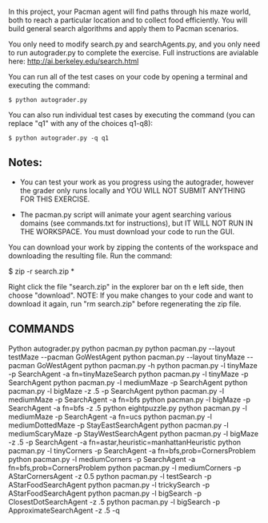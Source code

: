 In this project, your Pacman agent will find paths through his maze world, both to reach a particular location and to collect food efficiently. You will build general search algorithms and apply them to Pacman scenarios.

You only need to modify search.py and searchAgents.py, and you only need to run autograder.py to complete the exercise. Full instructions are avialable here: http://ai.berkeley.edu/search.html

You can run all of the test cases on your code by opening a terminal and executing the command:

    $ python autograder.py

You can also run individual test cases by executing the command (you can replace "q1" with any of the choices q1-q8):

    $ python autograder.py -q q1

Notes:
---
- You can test your work as you progress using the autograder, however the grader only runs locally and YOU WILL NOT SUBMIT ANYTHING FOR THIS EXERCISE.

- The pacman.py script will animate your agent searching various domains (see commands.txt for instructions), but IT WILL NOT RUN IN THE WORKSPACE. You must download your code to run the GUI.

You can download your work by zipping the contents of the workspace and downloading the resulting file. Run the command:

$ zip -r search.zip *

Right click the file "search.zip" in the explorer bar on th e left side, then choose "download". NOTE: If you make changes to your code and want to download it again, run "rm search.zip" before regenerating the zip file.


COMMANDS
-------

Python autograder.py
python pacman.py
python pacman.py --layout testMaze --pacman GoWestAgent
python pacman.py --layout tinyMaze --pacman GoWestAgent
python pacman.py -h
python pacman.py -l tinyMaze -p SearchAgent -a fn=tinyMazeSearch
python pacman.py -l tinyMaze -p SearchAgent
python pacman.py -l mediumMaze -p SearchAgent
python pacman.py -l bigMaze -z .5 -p SearchAgent
python pacman.py -l mediumMaze -p SearchAgent -a fn=bfs
python pacman.py -l bigMaze -p SearchAgent -a fn=bfs -z .5
python eightpuzzle.py
python pacman.py -l mediumMaze -p SearchAgent -a fn=ucs
python pacman.py -l mediumDottedMaze -p StayEastSearchAgent
python pacman.py -l mediumScaryMaze -p StayWestSearchAgent
python pacman.py -l bigMaze -z .5 -p SearchAgent -a fn=astar,heuristic=manhattanHeuristic 
python pacman.py -l tinyCorners -p SearchAgent -a fn=bfs,prob=CornersProblem
python pacman.py -l mediumCorners -p SearchAgent -a fn=bfs,prob=CornersProblem
python pacman.py -l mediumCorners -p AStarCornersAgent -z 0.5
python pacman.py -l testSearch -p AStarFoodSearchAgent
python pacman.py -l trickySearch -p AStarFoodSearchAgent
python pacman.py -l bigSearch -p ClosestDotSearchAgent -z .5 
python pacman.py -l bigSearch -p ApproximateSearchAgent -z .5 -q 
